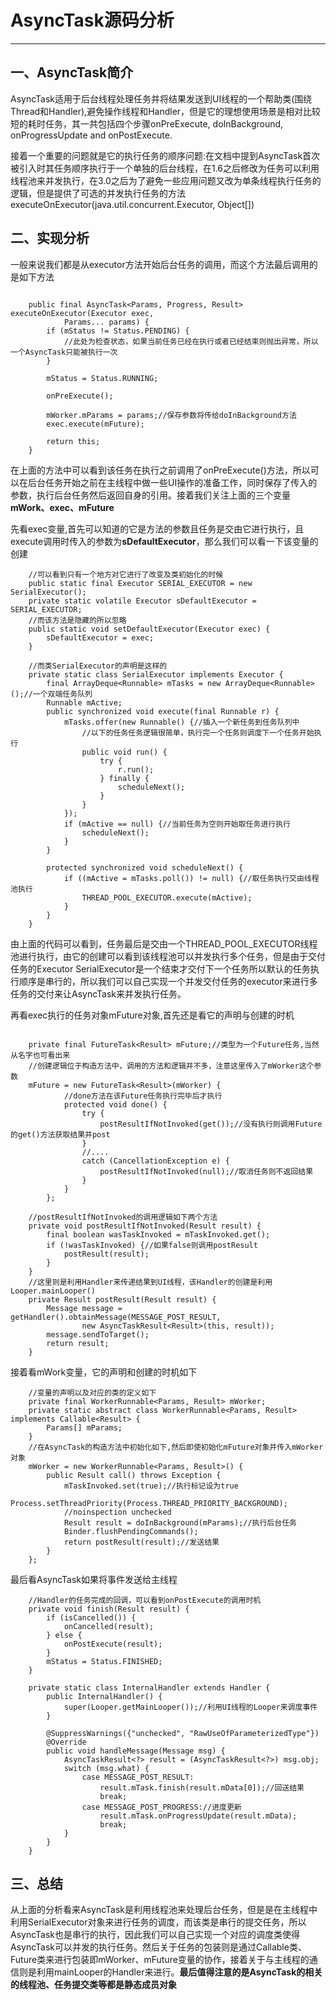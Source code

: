 # AsyncTask源码分析
---

## 一、AsyncTask简介

AsyncTask适用于后台线程处理任务并将结果发送到UI线程的一个帮助类(围绕Thread和Handler),避免操作线程和Handler，但是它的理想使用场景是相对比较短的耗时任务，其一共包括四个步骤onPreExecute, doInBackground, onProgressUpdate and onPostExecute.

接着一个重要的问题就是它的执行任务的顺序问题:在文档中提到AsyncTask首次被引入时其任务顺序执行于一个单独的后台线程，在1.6之后修改为任务可以利用线程池来并发执行，在3.0之后为了避免一些应用问题又改为单条线程执行任务的逻辑，但是提供了可选的并发执行任务的方法executeOnExecutor(java.util.concurrent.Executor, Object[])

## 二、实现分析

一般来说我们都是从executor方法开始后台任务的调用，而这个方法最后调用的是如下方法

```

	public final AsyncTask<Params, Progress, Result> executeOnExecutor(Executor exec,
            Params... params) {
        if (mStatus != Status.PENDING) {
            //此处为检查状态，如果当前任务已经在执行或者已经结束则抛出异常，所以一个AsyncTask只能被执行一次
        }

        mStatus = Status.RUNNING;

        onPreExecute();

        mWorker.mParams = params;//保存参数将传给doInBackground方法
        exec.execute(mFuture);

        return this;
    }

```
在上面的方法中可以看到该任务在执行之前调用了onPreExecute()方法，所以可以在后台任务开始之前在主线程中做一些UI操作的准备工作，同时保存了传入的参数，执行后台任务然后返回自身的引用。接着我们关注上面的三个变量**mWork、exec、mFuture**

先看exec变量,首先可以知道的它是方法的参数且任务是交由它进行执行，且execute调用时传入的参数为**sDefaultExecutor**，那么我们可以看一下该变量的创建

```
	//可以看到只有一个地方对它进行了改变及类初始化的时候
	public static final Executor SERIAL_EXECUTOR = new SerialExecutor();
    private static volatile Executor sDefaultExecutor = SERIAL_EXECUTOR;
    //而该方法是隐藏的所以忽略
	public static void setDefaultExecutor(Executor exec) {
        sDefaultExecutor = exec;
    }

    //而类SerialExecutor的声明是这样的
    private static class SerialExecutor implements Executor {
        final ArrayDeque<Runnable> mTasks = new ArrayDeque<Runnable>();//一个双端任务队列
        Runnable mActive;
        public synchronized void execute(final Runnable r) {
            mTasks.offer(new Runnable() {//插入一个新任务到任务队列中
            	//以下的任务任务逻辑很简单，执行完一个任务则调度下一个任务开始执行
                public void run() {
                    try {
                        r.run();
                    } finally {
                        scheduleNext();
                    }
                }
            });
            if (mActive == null) {//当前任务为空则开始取任务进行执行
                scheduleNext();
            }
        }

        protected synchronized void scheduleNext() {
            if ((mActive = mTasks.poll()) != null) {//取任务执行交由线程池执行
                THREAD_POOL_EXECUTOR.execute(mActive);
            }
        }
    }

```
由上面的代码可以看到，任务最后是交由一个THREAD_POOL_EXECUTOR线程池进行执行，由它的创建可以看到该线程池可以并发执行多个任务，但是由于交付任务的Executor SerialExecutor是一个结束才交付下一个任务所以默认的任务执行顺序是串行的，所以我们可以自己实现一个并发交付任务的executor来进行多任务的交付来让AsyncTask来并发执行任务。

再看exec执行的任务对象mFuture对象,首先还是看它的声明与创建的时机

```

	private final FutureTask<Result> mFuture;//类型为一个Future任务,当然从名字也可看出来
	//创建逻辑位于构造方法中，调用的方法和逻辑并不多，注意这里传入了mWorker这个参数
	mFuture = new FutureTask<Result>(mWorker) {
            //done方法在该Future任务执行完毕后才执行
            protected void done() {
                try {
                    postResultIfNotInvoked(get());//没有执行则调用Future的get()方法获取结果并post
                }
                //.... 
                catch (CancellationException e) {
                    postResultIfNotInvoked(null);//取消任务则不返回结果
                }
            }
        };

    //postResultIfNotInvoked的调用逻辑如下两个方法
    private void postResultIfNotInvoked(Result result) {
        final boolean wasTaskInvoked = mTaskInvoked.get();
        if (!wasTaskInvoked) {//如果false则调用postResult
            postResult(result);
        }
    }
    //这里则是利用Handler来传递结果到UI线程，该Handler的创建是利用Looper.mainLooper()
    private Result postResult(Result result) {
        Message message = getHandler().obtainMessage(MESSAGE_POST_RESULT,
                new AsyncTaskResult<Result>(this, result));
        message.sendToTarget();
        return result;
    }

```

接着看mWork变量，它的声明和创建的时机如下

```
	//变量的声明以及对应的类的定义如下
	private final WorkerRunnable<Params, Result> mWorker;
	private static abstract class WorkerRunnable<Params, Result> implements Callable<Result> {
        Params[] mParams;
    }
    //在AsyncTask的构造方法中初始化如下,然后即使初始化mFuture对象并传入mWorker对象
    mWorker = new WorkerRunnable<Params, Result>() {
        public Result call() throws Exception {
            mTaskInvoked.set(true);//执行标记设为true
            Process.setThreadPriority(Process.THREAD_PRIORITY_BACKGROUND);
            //noinspection unchecked
            Result result = doInBackground(mParams);//执行后台任务
            Binder.flushPendingCommands();
            return postResult(result);//发送结果
        }
    };

```

最后看AsyncTask如果将事件发送给主线程

```
	//Handler的任务完成的回调，可以看到onPostExecute的调用时机
	private void finish(Result result) {
        if (isCancelled()) {
            onCancelled(result);
        } else {
            onPostExecute(result);
        }
        mStatus = Status.FINISHED;
    }

    private static class InternalHandler extends Handler {
        public InternalHandler() {
            super(Looper.getMainLooper());//利用UI线程的Looper来调度事件
        }

        @SuppressWarnings({"unchecked", "RawUseOfParameterizedType"})
        @Override
        public void handleMessage(Message msg) {
            AsyncTaskResult<?> result = (AsyncTaskResult<?>) msg.obj;
            switch (msg.what) {
                case MESSAGE_POST_RESULT:
                    result.mTask.finish(result.mData[0]);//回送结果
                    break;
                case MESSAGE_POST_PROGRESS://进度更新
                    result.mTask.onProgressUpdate(result.mData);
                    break;
            }
        }
    }

```

## 三、总结

从上面的分析看来AsyncTask是利用线程池来处理后台任务，但是是在主线程中利用SerialExecutor对象来进行任务的调度，而该类是串行的提交任务，所以AsyncTask也是串行的执行，因此我们可以自己实现一个对应的调度类使得AsyncTask可以并发的执行任务。然后关于任务的包装则是通过Callable类、Future类来进行包装即mWorker、mFuture变量的协作，接着关于与主线程的通信则是利用mainLooper的Handler来进行。**最后值得注意的是AsyncTask的相关的线程池、任务提交类等都是静态成员对象**